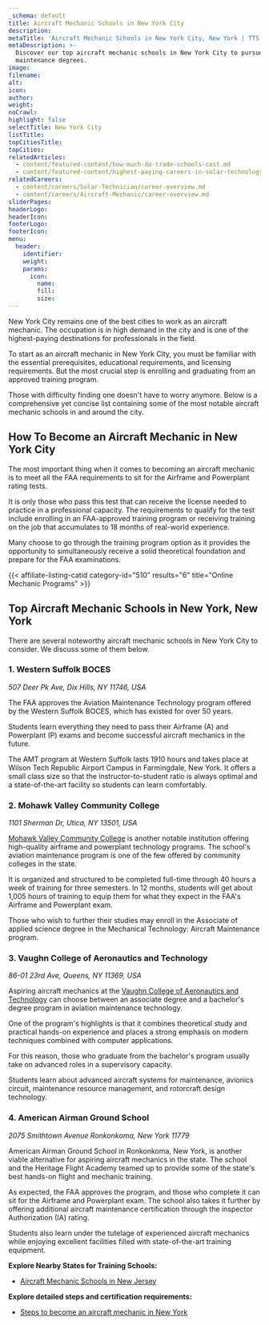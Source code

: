 ```yaml
---
_schema: default
title: Aircraft Mechanic Schools in New York City
description:
metaTitle: 'Aircraft Mechanic Schools in New York City, New York | TTS  '
metaDescription: >-
  Discover our top aircraft mechanic schools in New York City to pursue aviation
  maintenance degrees.
image:
filename:
alt:
icon:
author:
weight:
noCrawl:
highlight: false
selectTitle: New York City
listTitle:
topCitiesTitle:
topCities:
relatedArticles:
  - content/featured-content/how-much-do-trade-schools-cost.md
  - content/featured-content/highest-paying-careers-in-solar-technology.md
relatedCareers:
  - content/careers/Solar-Technician/career-overview.md
  - content/careers/Aircraft-Mechanic/career-overview.md
sliderPages:
headerLogo:
headerIcon:
footerLogo:
footerIcon:
menu:
  header:
    identifier:
    weight:
    params:
      icon:
        name:
        fill:
        size:
---
```

New York City remains one of the best cities to work as an aircraft mechanic. The occupation is in high demand in the city and is one of the highest-paying destinations for professionals in the field.

To start as an aircraft mechanic in New York City, you must be familiar with the essential prerequisites, educational requirements, and licensing requirements. But the most crucial step is enrolling and graduating from an approved training program.

Those with difficulty finding one doesn't have to worry anymore. Below is a comprehensive yet concise list containing some of the most notable aircraft mechanic schools in and around the city.

## **How To Become an Aircraft Mechanic in New York City**

The most important thing when it comes to becoming an aircraft mechanic is to meet all the FAA requirements to sit for the Airframe and Powerplant rating tests.

It is only those who pass this test that can receive the license needed to practice in a professional capacity. The requirements to qualify for the test include enrolling in an FAA-approved training program or receiving training on the job that accumulates to 18 months of real-world experience.

Many choose to go through the training program option as it provides the opportunity to simultaneously receive a solid theoretical foundation and prepare for the FAA examinations.

{{< affiliate-listing-catid category-id="510" results="6" title="Online Mechanic Programs" >}}

## **Top Aircraft Mechanic Schools in New York, New York**

There are several noteworthy aircraft mechanic schools in New York City to consider. We discuss some of them below.

### **1\. Western Suffolk BOCES**

*507 Deer Pk Ave, Dix Hills, NY 11746, USA*

The FAA approves the Aviation Maintenance Technology program offered by the Western Suffolk BOCES, which has existed for over 50 years.

Students learn everything they need to pass their Airframe (A) and Powerplant (P) exams and become successful aircraft mechanics in the future.

The AMT program at Western Suffolk lasts 1910 hours and takes place at Wilson Tech Republic Airport Campus in Farmingdale, New York. It offers a small class size so that the instructor-to-student ratio is always optimal and a state-of-the-art facility so students can learn comfortably.

### 2\. Mohawk Valley Community College

*1101 Sherman Dr, Utica, NY 13501, USA*

[Mohawk Valley Community College](https://www.mvcc.edu/) is another notable institution offering high-quality airframe and powerplant technology programs. The school's aviation maintenance program is one of the few offered by community colleges in the state.

It is organized and structured to be completed full-time through 40 hours a week of training for three semesters. In 12 months, students will get about 1,005 hours of training to equip them for what they expect in the FAA's Airframe and Powerplant exam.

Those who wish to further their studies may enroll in the Associate of applied science degree in the Mechanical Technology: Aircraft Maintenance program.

### 3\. Vaughn College of Aeronautics and Technology

*86-01 23rd Ave, Queens, NY 11369, USA*

Aspiring aircraft mechanics at the [Vaughn College of Aeronautics and Technology](https://www.vaughn.edu/) can choose between an associate degree and a bachelor's degree program in aviation maintenance technology.

One of the program's highlights is that it combines theoretical study and practical hands-on experience and places a strong emphasis on modern techniques combined with computer applications.

For this reason, those who graduate from the bachelor's program usually take on advanced roles in a supervisory capacity.

Students learn about advanced aircraft systems for maintenance, avionics circuit, maintenance resource management, and rotorcraft design technology.

### 4\. American Airman Ground School

*2075 Smithtown Avenue Ronkonkoma, New York 11779*

American Airman Ground School in Ronkonkoma, New York, is another viable alternative for aspiring aircraft mechanics in the state. The school and the Heritage Flight Academy teamed up to provide some of the state's best hands-on flight and mechanic training.

As expected, the FAA approves the program, and those who complete it can sit for the Airframe and Powerplant exam. The school also takes it further by offering additional aircraft maintenance certification through the inspector Authorization (IA) rating.

Students also learn under the tutelage of experienced aircraft mechanics while enjoying excellent facilities filled with state-of-the-art training equipment.

**Explore Nearby States for Training Schools:**

* [Aircraft Mechanic Schools in New Jersey](https://toptradeschools.com/near-you/aircraft-mechanic/new-jersey/)

**Explore detailed steps and certification requirements:**

* [Steps to become an aircraft mechanic in New York](https://toptradeschools.com/near-you/aircraft-mechanic/new-york)